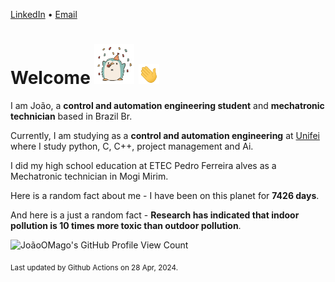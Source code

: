 [LinkedIn](https://www.linkedin.com/in/joão-pedro-gozzoli-b95641301/) &bull;
[Email](joaopedrogozzoli@gmail.com)

# Welcome <img src="happy.gif" height="64px" /> <img src="wave.gif" height="32px" />

I am João, a  **control and automation engineering student** and **mechatronic technician** based in Brazil Br.

Currently, I am studying as a **control and automation engineering** at [Unifei](https://unifei.edu.br) where I study python, C, C++, project management and Ai.

I did my high school education at ETEC Pedro Ferreira alves as a Mechatronic technician in Mogi Mirim.

Here is a random fact about me - I have been on this planet for **7426 days**.

And here is a just a random fact -  **Research has indicated that indoor pollution is 10 times more toxic than outdoor pollution**.

![JoãoOMago's GitHub Profile View Count](https://komarev.com/ghpvc/?username=JoaoOMago)

<sub>Last updated by Github Actions on 28 Apr, 2024.</sub>
